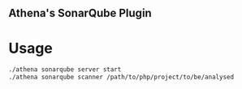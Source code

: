 ## Athena's SonarQube Plugin

# Usage

```sh
./athena sonarqube server start
./athena sonarqube scanner /path/to/php/project/to/be/analysed
```
